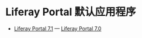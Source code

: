 # Liferay Portal 默认应用程序

- [Liferay Portal 7.1](liferay-portal-applications-7.1.md)
— [Liferay Portal 7.0](liferay-portal-applications-7.0.md)
